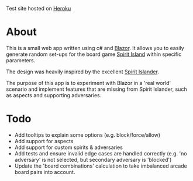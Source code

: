 Test site hosted on [Heroku](https://spirit-island-randomiser.herokuapp.com/)

# About

This is a small web app written using c# and [Blazor](https://docs.microsoft.com/en-us/aspnet/core/blazor/?view=aspnetcore-6.0).
It allows you to easily generate random set-ups for the board game [Spirit Island](https://www.boardgamegeek.com/boardgame/162886/spirit-island) within specific parameters. 

The design was heavily inspired by the excellent [Spirit Islander](https://www.spiritislander.com/).

The purpose of this app is to experiment with Blazor in a 'real world' scenario and implement features that are missing from Spirit Islander, such as aspects and supporting adversaries.

# Todo

- Add tooltips to explain some options (e.g. block/force/allow)
- Add support for aspects
- Add support for custom spirits & adversaries
- Add tests and ensure invalid edge cases are handled correctly (e.g. 'no adversary' is not selected, but secondary adversary is 'blocked')
- Update the 'board combinations' calculation to take imbalanced arcade board pairs into account.


